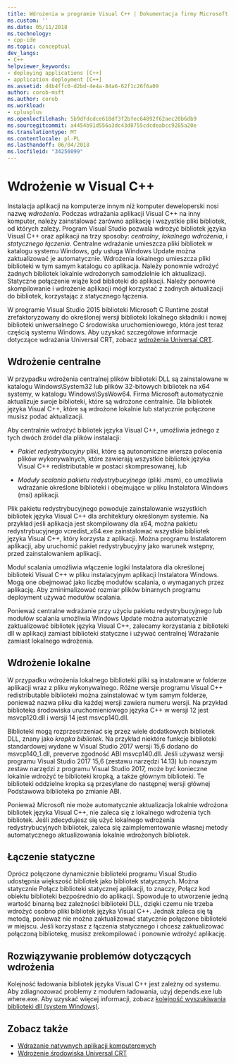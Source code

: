 ```yaml
---
title: Wdrożenia w programie Visual C++ | Dokumentacja firmy Microsoft
ms.custom: ''
ms.date: 05/11/2018
ms.technology:
- cpp-ide
ms.topic: conceptual
dev_langs:
- C++
helpviewer_keywords:
- deploying applications [C++]
- application deployment [C++]
ms.assetid: d4b4ffc0-d2bd-4e4a-84a6-62f1c26f6a09
author: corob-msft
ms.author: corob
ms.workload:
- cplusplus
ms.openlocfilehash: 5b9dfdcdce618df3f2bfec64892f62aec20b6db9
ms.sourcegitcommit: a4454b91d556a3dc43d8755cdcdeabcc9285a20e
ms.translationtype: MT
ms.contentlocale: pl-PL
ms.lasthandoff: 06/04/2018
ms.locfileid: "34256099"
---
```

# <a name="deployment-in-visual-c"></a>Wdrożenie w Visual C++

Instalacja aplikacji na komputerze innym niż komputer deweloperski nosi nazwę *wdrożenia*. Podczas wdrażania aplikacji Visual C++ na inny komputer, należy zainstalować zarówno aplikację i wszystkie pliki bibliotek, od których zależy. Program Visual Studio pozwala wdrożyć bibliotek języka Visual C++ oraz aplikacji na trzy sposoby: *centralny*, *lokalnego wdrożenia*, i *statycznego łączenia*. Centralne wdrażanie umieszcza pliki bibliotek w katalogu systemu Windows, gdy usługa Windows Update można zaktualizować je automatycznie. Wdrożenia lokalnego umieszcza pliki biblioteki w tym samym katalogu co aplikacja. Należy ponownie wdrożyć żadnych bibliotek lokalnie wdrożonych samodzielnie ich aktualizacji. Statyczne połączenie wiąże kod biblioteki do aplikacji. Należy ponowne skompilowanie i wdrożenie aplikacji mógł korzystać z żadnych aktualizacji do bibliotek, korzystając z statycznego łączenia.

W programie Visual Studio 2015 biblioteki Microsoft C Runtime został zrefaktoryzowany do określonej wersji biblioteki lokalnego składniki i nowej biblioteki uniwersalnego C środowiska uruchomieniowego, która jest teraz częścią systemu Windows. Aby uzyskać szczegółowe informacje dotyczące wdrażania Universal CRT, zobacz [wdrożenia Universal CRT](universal-crt-deployment.md).

## <a name="central-deployment"></a>Wdrożenie centralne

W przypadku wdrożenia centralnej plików biblioteki DLL są zainstalowane w katalogu Windows\System32 lub plików 32-bitowych bibliotek na x64 systemy, w katalogu Windows\SysWow64. Firma Microsoft automatycznie aktualizuje swoje biblioteki, które są wdrożone centralnie. Dla bibliotek języka Visual C++, które są wdrożone lokalnie lub statycznie połączone musisz podać aktualizacji.

Aby centralnie wdrożyć bibliotek języka Visual C++, umożliwia jednego z tych dwóch źródeł dla plików instalacji:

- *Pakiet redystrybucyjny* pliki, które są autonomiczne wiersza polecenia plików wykonywalnych, które zawierają wszystkie bibliotek języka Visual C++ redistributable w postaci skompresowanej, lub

- *Moduły scalania pakietu redystrybucyjnego* (pliki .msm), co umożliwia wdrażanie określone biblioteki i obejmujące w pliku Instalatora Windows (msi) aplikacji.

Plik pakietu redystrybucyjnego powoduje zainstalowanie wszystkich bibliotek języka Visual C++ dla architektury określonym systemie. Na przykład jeśli aplikacja jest skompilowany dla x64, można pakietu redystrybucyjnego vcredist_x64.exe zainstalować wszystkie bibliotek języka Visual C++, który korzysta z aplikacji. Można programu Instalatorem aplikacji, aby uruchomić pakiet redystrybucyjny jako warunek wstępny, przed zainstalowaniem aplikacji.

Moduł scalania umożliwia włączenie logiki Instalatora dla określonej biblioteki Visual C++ w pliku instalacyjnym aplikacji Instalatora Windows. Mogą one obejmować jako liczbę modułów scalania, o wymaganych przez aplikację. Aby zminimalizować rozmiar plików binarnych programu deployment używać modułów scalania.

Ponieważ centralne wdrażanie przy użyciu pakietu redystrybucyjnego lub modułów scalania umożliwia Windows Update można automatycznie zaktualizować bibliotek języka Visual C++, zalecamy korzystania z biblioteki dll w aplikacji zamiast biblioteki statyczne i używać centralnej Wdrażanie zamiast lokalnego wdrożenia.

## <a name="local-deployment"></a>Wdrożenie lokalne

W przypadku wdrożenia lokalnego biblioteki pliki są instalowane w folderze aplikacji wraz z pliku wykonywalnego. Różne wersje programu Visual C++ redistributable biblioteki można zainstalować w tym samym folderze, ponieważ nazwa pliku dla każdej wersji zawiera numeru wersji. Na przykład biblioteka środowiska uruchomieniowego języka C++ w wersji 12 jest msvcp120.dll i wersji 14 jest msvcp140.dll.

Biblioteki mogą rozprzestrzeniać się przez wiele dodatkowych bibliotek DLL, znany jako *kropka bibliotek*. Na przykład niektóre funkcje biblioteki standardowej wydane w Visual Studio 2017 wersji 15,6 dodano do msvcp140_1.dll, preverve zgodność ABI msvcp140.dll. Jeśli używasz wersji programu Visual Studio 2017 15,6 (zestawu narzędzi 14.13) lub nowszym zestaw narzędzi z programu Visual Studio 2017, może być konieczne lokalnie wdrożyć te biblioteki kropką, a także głównym biblioteki. Te biblioteki oddzielne kropka są przesyłane do następnej wersji głównej Podstawowa biblioteka po zmianie ABI.

Ponieważ Microsoft nie może automatycznie aktualizacja lokalnie wdrożona bibliotek języka Visual C++, nie zaleca się z lokalnego wdrożenia tych bibliotek. Jeśli zdecydujesz się użyć lokalnego wdrożenia redystrybucyjnych bibliotek, zaleca się zaimplementowanie własnej metody automatycznego aktualizowania lokalnie wdrożonych bibliotek.

## <a name="static-linking"></a>Łączenie statyczne

Oprócz połączone dynamicznie biblioteki programu Visual Studio udostępnia większość bibliotek jako bibliotek statycznych. Można statycznie Połącz biblioteki statycznej aplikacji, to znaczy, Połącz kod obiektu biblioteki bezpośrednio do aplikacji. Spowoduje to utworzenie jedną wartość binarną bez zależności biblioteki DLL, dzięki czemu nie trzeba wdrożyć osobno pliki bibliotek języka Visual C++. Jednak zaleca się tą metodą, ponieważ nie można zaktualizować statycznie połączone biblioteki w miejscu. Jeśli korzystasz z łączenia statycznego i chcesz zaktualizować połączoną bibliotekę, musisz zrekompilować i ponownie wdrożyć aplikację.

## <a name="troubleshooting-deployment-issues"></a>Rozwiązywanie problemów dotyczących wdrożenia

Kolejność ładowania bibliotek języka Visual C++ jest zależny od systemu. Aby zdiagnozować problemy z modułem ładowania, użyj depends.exe lub where.exe. Aby uzyskać więcej informacji, zobacz [kolejność wyszukiwania biblioteki dll (system Windows)](http://msdn.microsoft.com/library/windows/desktop/ms682586.aspx).

## <a name="see-also"></a>Zobacz także

- [Wdrażanie natywnych aplikacji komputerowych](../ide/deploying-native-desktop-applications-visual-cpp.md)
- [Wdrożenie środowiska Universal CRT](universal-crt-deployment.md)
